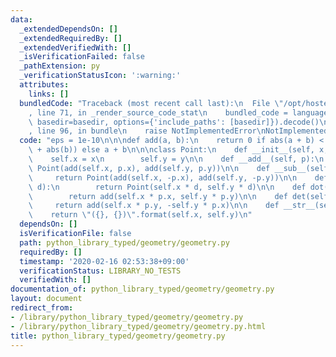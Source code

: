 ```yaml
---
data:
  _extendedDependsOn: []
  _extendedRequiredBy: []
  _extendedVerifiedWith: []
  _isVerificationFailed: false
  _pathExtension: py
  _verificationStatusIcon: ':warning:'
  attributes:
    links: []
  bundledCode: "Traceback (most recent call last):\n  File \"/opt/hostedtoolcache/Python/3.9.1/x64/lib/python3.9/site-packages/onlinejudge_verify/documentation/build.py\"\
    , line 71, in _render_source_code_stat\n    bundled_code = language.bundle(stat.path,\
    \ basedir=basedir, options={'include_paths': [basedir]}).decode()\n  File \"/opt/hostedtoolcache/Python/3.9.1/x64/lib/python3.9/site-packages/onlinejudge_verify/languages/python.py\"\
    , line 96, in bundle\n    raise NotImplementedError\nNotImplementedError\n"
  code: "eps = 1e-10\n\n\ndef add(a, b):\n    return 0 if abs(a + b) < eps * (abs(a)\
    \ + abs(b)) else a + b\n\n\nclass Point:\n    def __init__(self, x, y):\n    \
    \    self.x = x\n        self.y = y\n\n    def __add__(self, p):\n        return\
    \ Point(add(self.x, p.x), add(self.y, p.y))\n\n    def __sub__(self, p):\n   \
    \     return Point(add(self.x, -p.x), add(self.y, -p.y))\n\n    def __mul__(self,\
    \ d):\n        return Point(self.x * d, self.y * d)\n\n    def dot(self, p):\n\
    \        return add(self.x * p.x, self.y * p.y)\n\n    def det(self, p):\n   \
    \     return add(self.x * p.y, -self.y * p.x)\n\n    def __str__(self):\n    \
    \    return \"({}, {})\".format(self.x, self.y)\n"
  dependsOn: []
  isVerificationFile: false
  path: python_library_typed/geometry/geometry.py
  requiredBy: []
  timestamp: '2020-02-16 02:53:38+09:00'
  verificationStatus: LIBRARY_NO_TESTS
  verifiedWith: []
documentation_of: python_library_typed/geometry/geometry.py
layout: document
redirect_from:
- /library/python_library_typed/geometry/geometry.py
- /library/python_library_typed/geometry/geometry.py.html
title: python_library_typed/geometry/geometry.py
---
```

